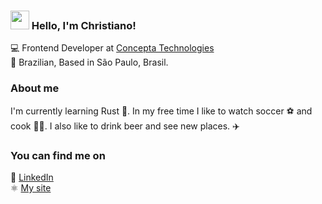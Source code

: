 ### <img src="https://media.giphy.com/media/hvRJCLFzcasrR4ia7z/giphy.gif" width="30px"> Hello, I'm Christiano!

💻 Frontend Developer at [Concepta Technologies](https://www.conceptatech.com/) <br>
🏡 Brazilian, Based in São Paulo, Brasil.

### About me

I'm currently learning Rust 🦀.
In my free time I like to watch soccer ⚽ and cook 👨‍🍳. I also like to drink beer and see new places. ✈️

### You can find me on

📘 [LinkedIn](https://www.linkedin.com/in/christiano-higuto-876911198/) <br>
⚛️ [My site](https://chrishiguto.vercel.app) <br>
